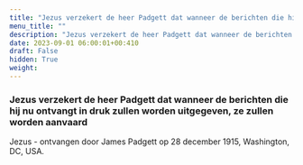 ```yaml
---
title: "Jezus verzekert de heer Padgett dat wanneer de berichten die hij nu ontvangt in druk zullen worden uitgegeven, ze zullen worden aanvaard"
menu_title: ""
description: "Jezus verzekert de heer Padgett dat wanneer de berichten die hij nu ontvangt in druk zullen worden uitgegeven, ze zullen worden aanvaard"
date: 2023-09-01 06:00:01+00:410
draft: False
hidden: True
weight:
---
```

### Jezus verzekert de heer Padgett dat wanneer de berichten die hij nu ontvangt in druk zullen worden uitgegeven, ze zullen worden aanvaard

Jezus - ontvangen door James Padgett op 28 december 1915, Washington, DC, USA.
